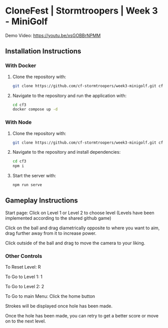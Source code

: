 # CloneFest | Stormtroopers | Week 3 - MiniGolf

Demo Video: https://youtu.be/xsGOBBrNPMM

## Installation Instructions

### With Docker

1. Clone the repository with:

    ```bash
    git clone https://github.com/cf-stormtroopers/week3-minigolf.git cf3
    ```

2. Navigate to the repository and run the application with:
    ```bash
    cd cf3
    docker compose up -d
    ```

### With Node

1. Clone the repository with:

    ```bash
    git clone https://github.com/cf-stormtroopers/week3-minigolf.git cf3
    ```

2. Navigate to the repository and install dependencies:

    ```bash
    cd cf3
    npm i
    ```

3. Start the server with:
    ```bash
    npm run serve
    ```

## Gameplay Instructions

Start page: Click on Level 1 or Level 2 to choose level (Levels have been implemented according to the shared github game)

Click on the ball and drag diametrically opposite to where you want to aim, drag further away from it to increase power.

Click outside of the ball and drag to move the camera to your liking.

### Other Controls

To Reset Level: R

To Go to Level 1: 1

To Go to Level 2: 2

To Go to main Menu: Click the home button

Strokes will be displayed once hole has been made.

Once the hole has been made, you can retry to get a better score or move on to the next level.
